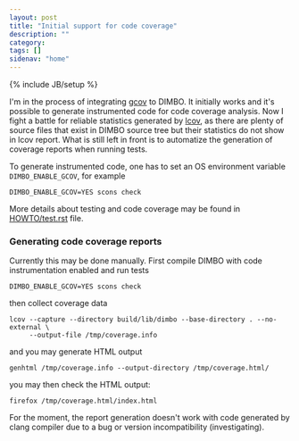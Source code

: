 ```yaml
---
layout: post
title: "Initial support for code coverage"
description: ""
category: 
tags: []
sidenav: "home"
---
```

{% include JB/setup %}

I'm in the process of integrating
[gcov](http://gcc.gnu.org/onlinedocs/gcc/Gcov.html) to DIMBO. It initially
works and it's possible to generate instrumented code for code coverage
analysis. Now I fight a battle for reliable statistics generated by
[lcov](http://ltp.sourceforge.net/coverage/lcov.php), as there are plenty of
source files that exist in DIMBO source tree but their statistics do not show
in lcov report. What is still left in front is to automatize the generation of
coverage reports when running tests.

To generate instrumented code, one has to set an OS environment variable
`DIMBO_ENABLE_GCOV`, for example

```console
DIMBO_ENABLE_GCOV=YES scons check
```

More details about testing and code coverage may be found in
[HOWTO/test.rst](https://github.com/ptomulik/dimbo/blob/master/HOWTO/test.rst)
file.

### Generating code coverage reports

Currently this may be done manually. First compile DIMBO with code
instrumentation enabled and run tests

```console
DIMBO_ENABLE_GCOV=YES scons check
```

then collect coverage data

```console
lcov --capture --directory build/lib/dimbo --base-directory . --no-external \
     --output-file /tmp/coverage.info
```

and you may generate HTML output

```console
genhtml /tmp/coverage.info --output-directory /tmp/coverage.html/
```

you may then check the HTML output:

```console
firefox /tmp/coverage.html/index.html
```

For the moment, the report generation doesn't work with code generated by clang
compiler due to a bug or version incompatibility (investigating).

<!-- vim: set syntax=markdown: -->
